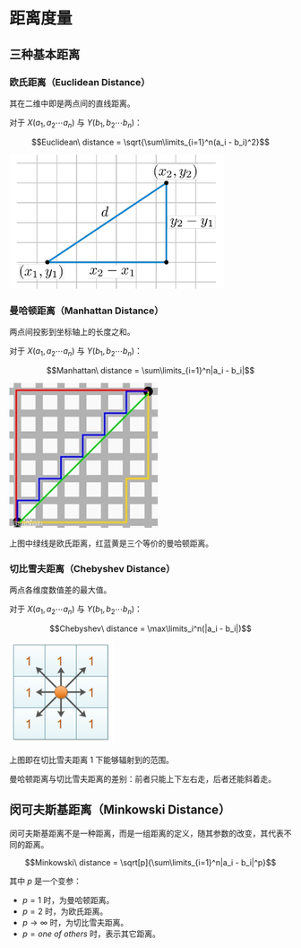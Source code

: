 # 距离度量

## 三种基本距离

### 欧氏距离（Euclidean Distance）

其在二维中即是两点间的直线距离。

对于 $X(a_1, a_2 \cdots a_n)$ 与 $Y(b_1, b_2 \cdots b_n)$：

$$Euclidean\ distance = \sqrt{\sum\limits_{i=1}^n(a_i - b_i)^2}$$

<img src="images/距离度量/image-20201018143202202.png" alt="image-20201018143202202" style="zoom: 67%;" />

### 曼哈顿距离（Manhattan Distance）

两点间投影到坐标轴上的长度之和。

对于 $X(a_1, a_2 \cdots a_n)$ 与 $Y(b_1, b_2 \cdots b_n)$：

$$Manhattan\ distance = \sum\limits_{i=1}^n|a_i - b_i|$$

<img src="images/距离度量/image-20201018143552916.png" alt="image-20201018143552916" style="zoom:67%;" />

上图中绿线是欧氏距离，红蓝黄是三个等价的曼哈顿距离。

### 切比雪夫距离（Chebyshev Distance）

两点各维度数值差的最大值。

对于 $X(a_1, a_2 \cdots a_n)$ 与 $Y(b_1, b_2 \cdots b_n)$：

$$Chebyshev\ distance = \max\limits_i^n(|a_i - b_i|)$$

![image-20201018150808013](images/距离度量/image-20201018150808013.png)

上图即在切比雪夫距离 $1$ 下能够辐射到的范围。

曼哈顿距离与切比雪夫距离的差别：前者只能上下左右走，后者还能斜着走。

## 闵可夫斯基距离（Minkowski Distance）

闵可夫斯基距离不是一种距离，而是一组距离的定义，随其参数的改变，其代表不同的距离。

$$Minkowski\ distance = \sqrt[p]{\sum\limits_{i=1}^n|a_i - b_i|^p}$$

其中 $p$ 是一个变参：

- $p = 1$ 时，为曼哈顿距离。
- $p = 2$ 时，为欧氏距离。
- $p \to \infty$ 时，为切比雪夫距离。
- $p = one\ of\ others$ 时，表示其它距离。

